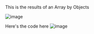 This is the results of an Array by Objects

![image](https://user-images.githubusercontent.com/114080971/203427110-8b0cb681-719b-4517-bbed-1ffca0c53caf.png)

Here's the code here
![image](https://user-images.githubusercontent.com/114080971/203427328-04813283-477f-46b3-948c-4aeeafc30daa.png)

